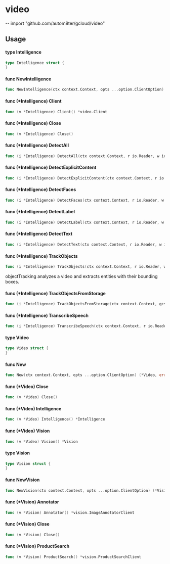 # video
--
    import "github.com/autom8ter/gcloud/video"


## Usage

#### type Intelligence

```go
type Intelligence struct {
}
```


#### func  NewIntelligence

```go
func NewIntelligence(ctx context.Context, opts ...option.ClientOption) (*Intelligence, error)
```

#### func (*Intelligence) Client

```go
func (v *Intelligence) Client() *video.Client
```

#### func (*Intelligence) Close

```go
func (v *Intelligence) Close()
```

#### func (*Intelligence) DetectAll

```go
func (i *Intelligence) DetectAll(ctx context.Context, r io.Reader, w io.Writer) (*videopb.AnnotateVideoResponse, error)
```

#### func (*Intelligence) DetectExplicitContent

```go
func (i *Intelligence) DetectExplicitContent(ctx context.Context, r io.Reader, w io.Writer) (*videopb.AnnotateVideoResponse, error)
```

#### func (*Intelligence) DetectFaces

```go
func (i *Intelligence) DetectFaces(ctx context.Context, r io.Reader, w io.Writer) (*videopb.AnnotateVideoResponse, error)
```

#### func (*Intelligence) DetectLabel

```go
func (i *Intelligence) DetectLabel(ctx context.Context, r io.Reader, w io.Writer) (*videopb.AnnotateVideoResponse, error)
```

#### func (*Intelligence) DetectText

```go
func (i *Intelligence) DetectText(ctx context.Context, r io.Reader, w io.Writer) (*videopb.AnnotateVideoResponse, error)
```

#### func (*Intelligence) TrackObjects

```go
func (i *Intelligence) TrackObjects(ctx context.Context, r io.Reader, w io.Writer) (*videopb.AnnotateVideoResponse, error)
```
objectTracking analyzes a video and extracts entities with their bounding boxes.

#### func (*Intelligence) TrackObjectsFromStorage

```go
func (i *Intelligence) TrackObjectsFromStorage(ctx context.Context, gcsURI string, w io.Writer) (*videopb.AnnotateVideoResponse, error)
```

#### func (*Intelligence) TranscribeSpeech

```go
func (i *Intelligence) TranscribeSpeech(ctx context.Context, r io.Reader, w io.Writer) (*videopb.AnnotateVideoResponse, error)
```

#### type Video

```go
type Video struct {
}
```


#### func  New

```go
func New(ctx context.Context, opts ...option.ClientOption) (*Video, error)
```

#### func (*Video) Close

```go
func (v *Video) Close()
```

#### func (*Video) Intelligence

```go
func (v *Video) Intelligence() *Intelligence
```

#### func (*Video) Vision

```go
func (v *Video) Vision() *Vision
```

#### type Vision

```go
type Vision struct {
}
```


#### func  NewVision

```go
func NewVision(ctx context.Context, opts ...option.ClientOption) (*Vision, error)
```

#### func (*Vision) Annotator

```go
func (v *Vision) Annotator() *vision.ImageAnnotatorClient
```

#### func (*Vision) Close

```go
func (v *Vision) Close()
```

#### func (*Vision) ProductSearch

```go
func (v *Vision) ProductSearch() *vision.ProductSearchClient
```
